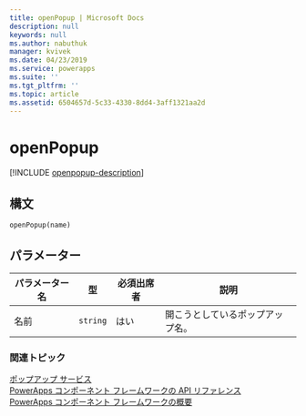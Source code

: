 ```yaml
---
title: openPopup | Microsoft Docs
description: null
keywords: null
ms.author: nabuthuk
manager: kvivek
ms.date: 04/23/2019
ms.service: powerapps
ms.suite: ''
ms.tgt_pltfrm: ''
ms.topic: article
ms.assetid: 6504657d-5c33-4330-8dd4-3aff1321aa2d
---
```


# <a name="openpopup"></a>openPopup

[!INCLUDE [openpopup-description](includes/openpopup-description.md)]

## <a name="syntax"></a>構文

`openPopup(name)`

## <a name="parameters"></a>パラメーター

| パラメーター名|型|必須出席者|説明|
| ------------- |----|--------|-----------|
|名前|`string`|はい|開こうとしているポップアップ名。|


### <a name="related-topics"></a>関連トピック

[ポップアップ サービス](../popupservice.md)<br/>
[PowerApps コンポーネント フレームワークの API リファレンス](../../reference/index.md)<br/>
[PowerApps コンポーネント フレームワークの概要](../../overview.md)
